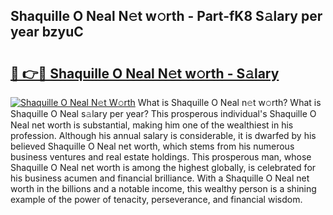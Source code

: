 ## Shaquille O Neal N𝚎t w𝚘rth - Part-fK8 S𝚊lary per year bzyuC

# <h2><a href="http://gc0akc.nevu.top/?p=Shaquille+O+Neal">🔗 👉🔴 Shaquille O Neal N𝚎t w𝚘rth - S𝚊lary</a></h2>

[![Shaquille O Neal N𝚎t W𝚘rth](https://i.imgur.com/Oavwk0R.jpeg)](http://gc0akc.nevu.top/?p=Shaquille+O+Neal)
What is Shaquille O Neal n𝚎t w𝚘rth? What is Shaquille O Neal s𝚊lary per year?
This prosperous individual's Shaquille O Neal net worth is substantial, making him one of the wealthiest in his profession. Although his annual salary is considerable, it is dwarfed by his believed Shaquille O Neal net worth, which stems from his numerous business ventures and real estate holdings. This prosperous man, whose Shaquille O Neal net worth is among the highest globally, is celebrated for his business acumen and financial brilliance. With a Shaquille O Neal net worth in the billions and a notable income, this wealthy person is a shining example of the power of tenacity, perseverance, and financial wisdom.

